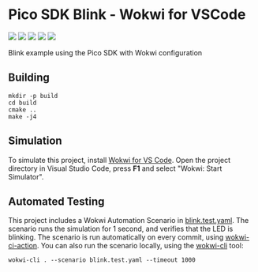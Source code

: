 # Pico SDK Blink - Wokwi for VSCode

![](../../actions/workflows/atividade-1.yml/badge.svg)
![](../../actions/workflows/atividade-2.yml/badge.svg)
![](../../actions/workflows/atividade-3.yml/badge.svg)
![](../../actions/workflows/atividade-4.yml/badge.svg)
![](../../actions/workflows/atividade-5.yml/badge.svg)

Blink example using the Pico SDK with Wokwi configuration

## Building

```
mkdir -p build
cd build
cmake ..
make -j4
```

## Simulation

To simulate this project, install [Wokwi for VS Code](https://marketplace.visualstudio.com/items?itemName=wokwi.wokwi-vscode). Open the project directory in Visual Studio Code, press **F1** and select "Wokwi: Start Simulator".

## Automated Testing

This project includes a Wokwi Automation Scenario in [blink.test.yaml](blink.test.yaml). The scenario runs the simulation for 1 second, and verifies that the LED is blinking. The scenario is run automatically on every commit, using [wokwi-ci-action](https://github.com/wokwi/wokwi-ci-action). You can also run the scenario locally, using the [wokwi-cli](https://github.com/wokwi/wokwi-cli) tool:

```
wokwi-cli . --scenario blink.test.yaml --timeout 1000
```

